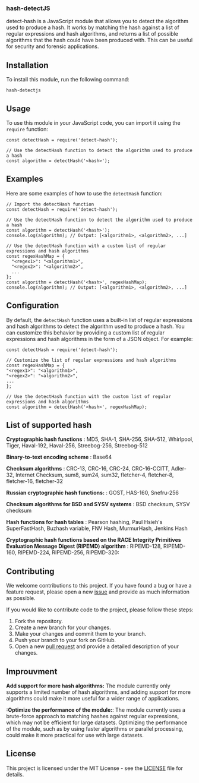 ### hash-detectJS

detect-hash is a JavaScript module that allows you to detect the algorithm used to produce a hash. It works by matching the hash against a list of regular expressions and hash algorithms, and returns a list of possible algorithms that the hash could have been produced with. This can be useful for security and forensic applications.


## Installation
To install this module, run the following command:

```
hash-detectjs
```

## Usage

To use this module in your JavaScript code, you can import it using the `require` function:

```
const detectHash = require('detect-hash');
```

```
// Use the detectHash function to detect the algorithm used to produce a hash
const algorithm = detectHash('<hash>');
```

## Examples


Here are some examples of how to use the `detectHash` function:

```
// Import the detectHash function
const detectHash = require('detect-hash');

// Use the detectHash function to detect the algorithm used to produce a hash
const algorithm = detectHash('<hash>');
console.log(algorithm); // Output: [<algorithm1>, <algorithm2>, ...]

// Use the detectHash function with a custom list of regular expressions and hash algorithms
const regexHashMap = {
  "<regex1>": "<algorithm1>",
  "<regex2>": "<algorithm2>",
  ...
};
const algorithm = detectHash('<hash>', regexHashMap);
console.log(algorithm); // Output: [<algorithm1>, <algorithm2>, ...]
```


## Configuration

By default, the `detectHash` function uses a built-in list of regular expressions and hash algorithms to detect the algorithm used to produce a hash. You can customize this behavior by providing a custom list of regular expressions and hash algorithms in the form of a JSON object. For example:

```
const detectHash = require('detect-hash');

// Customize the list of regular expressions and hash algorithms
const regexHashMap = {
"<regex1>": "<algorithm1>",
"<regex2>": "<algorithm2>",
...
};

// Use the detectHash function with the custom list of regular expressions and hash algorithms
const algorithm = detectHash('<hash>', regexHashMap);
```

## List of supported hash

**Cryptographic hash functions** : MD5, SHA-1, SHA-256, SHA-512, Whirlpool, Tiger, Haval-192, Haval-256, Streebog-256, Streebog-512

**Binary-to-text encoding scheme** : Base64

**Checksum algorithms** : CRC-13, CRC-16, CRC-24, CRC-16-CCITT, Adler-32, Internet Checksum, sum8, sum24, sum32, fletcher-4, fletcher-8, fletcher-16, fletcher-32

**Russian cryptographic hash functions:** : GOST, HAS-160, Snefru-256

**Checksum algorithms for BSD and SYSV systems** : BSD checksum, SYSV checksum

**Hash functions for hash tables** : Pearson hashing, Paul Hsieh's SuperFastHash, Buzhash variable, FNV Hash, MurmurHash, Jenkins Hash

**Cryptographic hash functions based on the RACE Integrity Primitives Evaluation Message Digest (RIPEMD) algorithm** : RIPEMD-128, RIPEMD-160, RIPEMD-224, RIPEMD-256, RIPEMD-320: 

## Contributing

We welcome contributions to this project. If you have found a bug or have a feature request, please open a new [issue](https://github.com/OnlyAtN1ght/detect-hash/issues) and provide as much information as possible.

If you would like to contribute code to the project, please follow these steps:

1. Fork the repository.
2. Create a new branch for your changes.
3. Make your changes and commit them to your branch.
4. Push your branch to your fork on GitHub.
5. Open a new [pull request](https://github.com/OnlyAtN1ght/detect-hash/pulls) and provide a detailed description of your changes.

## Improuvment 

**Add support for more hash algorithms:** The module currently only supports a limited number of hash algorithms, and adding support for more algorithms could make it more useful for a wider range of applications.

**:Optimize the performance of the module:**: The module currently uses a brute-force approach to matching hashes against regular expressions, which may not be efficient for large datasets. Optimizing the performance of the module, such as by using faster algorithms or parallel processing, could make it more practical for use with large datasets.

## License

This project is licensed under the MIT License - see the [LICENSE](LICENSE) file for details.

